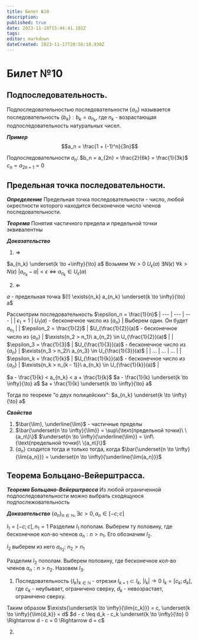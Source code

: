 ```yaml
---
title: Билет №10
description: 
published: true
date: 2023-11-18T15:44:41.102Z
tags: 
editor: markdown
dateCreated: 2023-11-17T20:56:18.930Z
---
```


# Билет №10

## Подпоследовательность.
Подпоследовательностью последовательности $\{a_n\}$ называется последовательность $\{b_k\}: b_k = a_{n_k}$, где $n_k$ - возрастающая подпоследовательность натуральных чисел.

***Пример***
$$a_n = \frac{1 + (-1)^n}{3n}$$

Подпоследовательности $a_n$:
$b_n = a_{2n} = \frac{2}{6k} = \frac{1}{3k}$
$c_n = a_{2n + 1} = 0$

## Предельная точка последовательности.

***Определение***
Предельная точка последовательности - число, любой окрестности которого находится бесконечное число членов последовательности.

***Теорема***
Понятия частичного предела и предельной точки эквивалентны

***Доказательство***
1) $\Rightarrow$

$a_{n_k} \underset{k \to +\infty}{\to} a$
Возьмем $\forall{\epsilon > 0}\ U_\epsilon(a)$
$\exists{N(\epsilon)}\ \forall{k > N(\epsilon)}\ |a_{n_k} - a| < \epsilon \Leftrightarrow a_{n_k} \in U_\epsilon(a)$

2) $\Leftarrow$

$a$ - предельная точка
$(!) \exists{n_k} a_{n_k} \underset{k \to \infty}{\to} a$

Рассмотрим последовательность $\epsilon_n = \frac{1}{n}$
| --- | --- | --- |
| $\epsilon_1 = 1$ | $U_1(a)$ - бесконечное число из $\{a_n\}$ | Выберем один. Он будет $a_{n_1}$ |
| $\epsilon_2 = \frac{1}{2}$ | $U_{\frac{1}{2}}(a)$ - бесконечное число из $\{a_n\}$ | $\exists{n_2 > n_1}\ a_{n_2} \in U_{\frac{1}{2}}(a)$ |
| $\epsilon_3 = \frac{1}{3}$ | $U_{\frac{1}{3}}(a)$ - бесконечное число из $\{a_n\}$ | $\exists{n_3 > n_2}\ a_{n_3} \in U_{\frac{1}{3}}(a)$ |
| ... | ... | ... |
| $\epsilon_k = \frac{1}{k}$ | $U_{\frac{1}{k}}(a)$ - бесконечное число из $\{a_n\}$ | $\exists{n_k > n_{k - 1}}\ a_{n_k} \in U_{\frac{1}{k}}(a)$ |

$a - \frac{1}{k} < a_{n_k} < a + \frac{1}{k}$
$a - \frac{1}{k} \underset{k \to \infty}{\to} a$
$a + \frac{1}{k} \underset{k \to \infty}{\to} a$

Тогда по теореме "о двух полицейских":
$a_{n_k} \underset{k \to \infty}{\to} a$

***Свойства***
1) $\bar{\lim}, \underline{\lim}$ - частичные пределы
2) $\bar{\underset{n \to \infty}{\lim}} = \sup\{\text{предельной точки}\ \{a_n\}\}$
$\underset{n \to \infty}{\underline{\lim}} = \inf\{\text{предельной точки}\ \{a_n\}\}$
3) $\{a_n\}$ сходится тогда и только тогда, когда $\bar{\underset{n \to \infty}{\lim{a_n}}} = \underset{n \to \infty}{\underline{\lim{a_n}}}$

## Теорема Больцано-Вейерштрасса.

***Теорема Больцано-Вейерштрасса***
Из любой ограниченной подпоследовательности можно выбрать сходящуюся подпослежовательность

***Доказательство***
$\{a_n\}_{n \in \mathbb{N}}, \exists{c > 0}, a_n \in [-c; c]$ 

$I_1 = [-c; c], n_1 = 1$
Разделим $I_1$ пополам. Выберем ту половину, где бесконечное кол-во членов $a_n : n > n_1$. Его обозначим $I_2$.

$I_2$ выберем из него $a_{n_2}$: $n_2 > n_1$

Разделим $I_2$ пополам. Выберем половину, где бесконечное кол-во членов $a_n: n > n_2$. Назовем $I_3$.

1) Последовательность $\{I_k\}_{k \in \mathbb{N}}$ - отрезки
$I_{k + 1} \subset I_k$, $|I_k| \to 0$
$I_k = [c_k; d_k]$, где $c_k$ - неубывает, ограничено сверху, $d_k$ - невозрастает, ограничено сверху.

Таким образом $\exists{\underset{k \to \infty}{\lim{c_k}}} = c, \underset{k \to \infty}{\lim{d_k}} = d$
$d - c \leq d_k - c_k \underset{k \to \infty}{\to} 0 \Rightarrow d - c = 0 \Rightarrow d = c$

2) 
